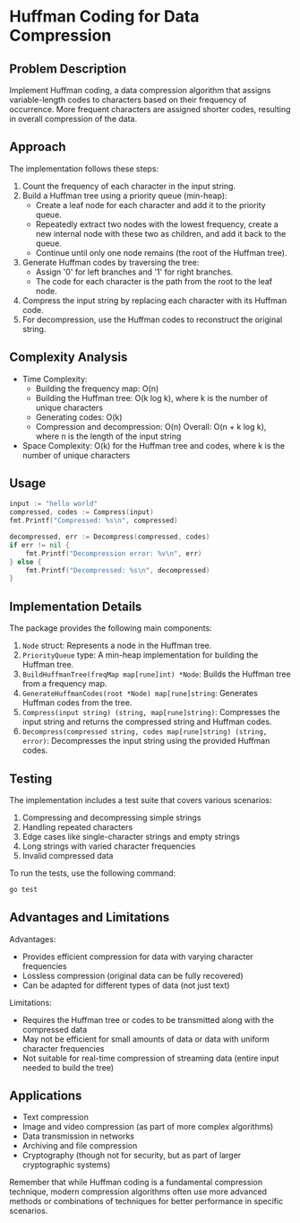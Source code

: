 # Huffman Coding for Data Compression

## Problem Description

Implement Huffman coding, a data compression algorithm that assigns variable-length codes to characters based on their frequency of occurrence. More frequent characters are assigned shorter codes, resulting in overall compression of the data.

## Approach

The implementation follows these steps:

1. Count the frequency of each character in the input string.
2. Build a Huffman tree using a priority queue (min-heap):
   - Create a leaf node for each character and add it to the priority queue.
   - Repeatedly extract two nodes with the lowest frequency, create a new internal node with these two as children, and add it back to the queue.
   - Continue until only one node remains (the root of the Huffman tree).
3. Generate Huffman codes by traversing the tree:
   - Assign '0' for left branches and '1' for right branches.
   - The code for each character is the path from the root to the leaf node.
4. Compress the input string by replacing each character with its Huffman code.
5. For decompression, use the Huffman codes to reconstruct the original string.

## Complexity Analysis

- Time Complexity: 
  - Building the frequency map: O(n)
  - Building the Huffman tree: O(k log k), where k is the number of unique characters
  - Generating codes: O(k)
  - Compression and decompression: O(n)
  Overall: O(n + k log k), where n is the length of the input string
- Space Complexity: O(k) for the Huffman tree and codes, where k is the number of unique characters

## Usage

```go
input := "hello world"
compressed, codes := Compress(input)
fmt.Printf("Compressed: %s\n", compressed)

decompressed, err := Decompress(compressed, codes)
if err != nil {
    fmt.Printf("Decompression error: %v\n", err)
} else {
    fmt.Printf("Decompressed: %s\n", decompressed)
}
```

## Implementation Details

The package provides the following main components:

1. `Node` struct: Represents a node in the Huffman tree.
2. `PriorityQueue` type: A min-heap implementation for building the Huffman tree.
3. `BuildHuffmanTree(freqMap map[rune]int) *Node`: Builds the Huffman tree from a frequency map.
4. `GenerateHuffmanCodes(root *Node) map[rune]string`: Generates Huffman codes from the tree.
5. `Compress(input string) (string, map[rune]string)`: Compresses the input string and returns the compressed string and Huffman codes.
6. `Decompress(compressed string, codes map[rune]string) (string, error)`: Decompresses the input string using the provided Huffman codes.

## Testing

The implementation includes a test suite that covers various scenarios:

1. Compressing and decompressing simple strings
2. Handling repeated characters
3. Edge cases like single-character strings and empty strings
4. Long strings with varied character frequencies
5. Invalid compressed data

To run the tests, use the following command:

```bash
go test
```

## Advantages and Limitations

Advantages:
- Provides efficient compression for data with varying character frequencies
- Lossless compression (original data can be fully recovered)
- Can be adapted for different types of data (not just text)

Limitations:
- Requires the Huffman tree or codes to be transmitted along with the compressed data
- May not be efficient for small amounts of data or data with uniform character frequencies
- Not suitable for real-time compression of streaming data (entire input needed to build the tree)

## Applications

- Text compression
- Image and video compression (as part of more complex algorithms)
- Data transmission in networks
- Archiving and file compression
- Cryptography (though not for security, but as part of larger cryptographic systems)

Remember that while Huffman coding is a fundamental compression technique, modern compression algorithms often use more advanced methods or combinations of techniques for better performance in specific scenarios.

